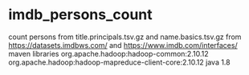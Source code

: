 # imdb_persons_count
count persons from title.principals.tsv.gz and name.basics.tsv.gz from https://datasets.imdbws.com/ and https://www.imdb.com/interfaces/
maven libraries
org.apache.hadoop:hadoop-common:2.10.12
org.apache.hadoop:hadoop-mapreduce-client-core:2.10.12
java 1.8
